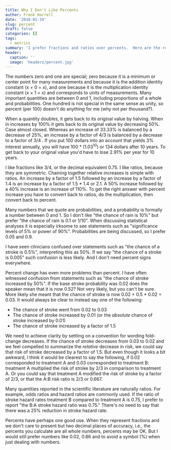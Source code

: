 ```yaml
---
title: Why I Don't Like Percents
author: Frank Harrell
date: '2018-01-19'
slug: percent
draft: false
categories: []
tags:
  - metrics
summary: 'I prefer fractions and ratios over percents.  Here are the reasons.'
header:
  caption: ''
  image: 'headers/percent.jpg'
---
```

The numbers zero and one are special; zero because it is a minimum or center point for many measurements and because it is the addition identity constant (x + 0 = x), and one because it is the multiplication identity constant (x × 1 = x) and corresponds to units of measurements.  Many important quantities are between 0 and 1, including proportions of a whole and probabilities.  One hundred is not special in the same sense as unity, so percent (per 100) doesn't do anything for me (why not per thousand?).

When a quantity doubles, it gets back to its original value by halving.  When in increases by 100% it gets back to its original value by decreasing 50%.  Case almost closed.  Whereas an increase of 33.33% is balanced by a decrease of 25%, an increase by a factor of 4/3 is balanced by a decrease to a factor of 3/4 .  If you put 100 dollars into an account that yields 3% interest annually, you will have 100 * (1.03<sup>10</sup>) or 134 dollars after 10 years.  To get back to your original value you'd have to lose 2.91% per year for 10 years.

I like fractions like 3/4, or the decimal equivalent 0.75.  I like ratios, because they are symmetric.  Chaining together relative increases is simple with ratios.  An increase by a factor of 1.5 followed by an increase by a factor of 1.4 is an increase by a factor of 1.5 * 1.4 or 2.1.  A 50% increase followed by a 40% increase is an increase of 110%.  To get the right answer with percent increase you have to convert back to ratios, do the multiplication, then convert back to percent.

Many numbers that we quote are probabilities, and a probability is formally a number between 0 and 1.  So I don't like "the chance of rain is 10%" but prefer "the chance of rain is 0.1 or 1/10".  When discussing statistical analyses it is especially irksome to see statements such as "significance levels of 5% or power of 90%".  Probabilities are being discussed, so I prefer 0.05 and 0.9.

I have seen clinicians confused over statements such as "the chance of a stroke is 0.5%", interpreting this as 50%.  If we say "the chance of a stroke is 0.005" such confusion is less likely.  And I don't need percent signs everywhere.

Percent change has even more problems than percent.  I have often witnessed confusion from statements such as "the chance of stroke increased by 50%".  If the base stroke probability was 0.02 does the speaker mean that it is now 0.52?  Not very likely, but you can't be sure.  More likely she meant that the chance of stroke is now 0.02 + 0.5 * 0.02 = 0.03.  It would always be clear to instead say one of the following:

- The chance of stroke went from 0.02 to 0.03
- The chance of stroke increased by 0.01 (or the *absolute* chance of stroke increased by 0.01)
- The chance of stroke increased by a factor of 1.5

We need to achieve clarity by settling on a convention for wording fold-change decreases.  If the chance of stroke decreases from 0.03 to 0.02 and we feel compelled to summarize the *relative* decrease in risk, we could say that risk of stroke decreased by a factor of 1.5.  But even though it looks a bit awkward, I think it would be clearest to say the following, if 0.02 corresponded to treatment A and 0.03 corresponded to treatment B: treatment A multiplied the risk of stroke by 2/3 in comparison to treatment A.  Or you could say that treatment A modified the risk of stroke by a factor of 2/3, or that the A:B risk ratio is 2/3 or 0.667.

Many quantities reported in the scientific literature are naturally ratios.  For example, odds ratios and hazard ratios are commonly used.  If the ratio of stroke hazard rates treatment B compared to treatment A is 0.75, I prefer to report "the B:A stroke hazard ratio was 0.75."  There's no need to say that there was a 25% reduction in stroke hazard rate.

Percents have perhaps one good use.  When they represent fractions and we don't care to present but two decimal places of accuracy, i.e., the percents you calculate are all whole numbers, percents may be OK.  But I would still prefer numbers like 0.02, 0.86 and to avoid a symbol (%) when just dealing with numbers.
